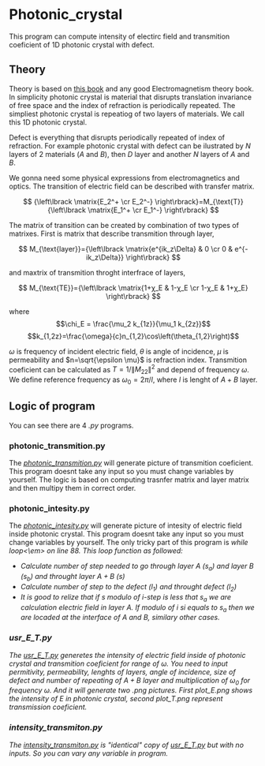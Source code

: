 # Photonic_crystal

This program can compute intensity of electirc field and transmition coeficient of 1D photonic crystal with defect.

## Theory


Theory is based on [this book](https://www.jstor.org/stable/j.ctt7s2wj) and any good Electromagnetism theory book.
In simplicity photonic crystal is material that disrupts translation invariance of free space and the index of refraction is periodically repeated. The simpliest photonic crystal is repeatiog of two layers of materials. We call this 1D photonic crystal.

Defect is everything that disrupts periodically repeated of index of refraction. For example photonic crystal with defect can be ilustrated by $N$ layers of $2$ materials ($A$ and $B$), then $D$ layer and another $N$ layers of $A$ and $B$.

We gonna need some physical expressions from electromagnetics and optics.
The transition of electric field can be described with transfer matrix.

$$ {\left\lbrack \matrix{E_2^+ \cr E_2^-} \right\rbrack}=M_{\text{T}}{\left\lbrack \matrix{E_1^+ \cr E_1^-} \right\rbrack} $$

The matrix of transition can be created by combination of two types of matrixes. 
First is matrix that describe transmition through layer,

$$ M_{\text{layer}}={\left\lbrack \matrix{e^{ik_z\Delta} & 0 \cr 0 & e^{-ik_z\Delta}} \right\rbrack} $$

and maxtrix of transmition throght interfrace of layers,

$$ M_{\text{TE}}={\left\lbrack \matrix{1+χ_E & 1-χ_E \cr 1-χ_E & 1+χ_E} \right\rbrack} $$

where
$$\chi_E = \frac{\mu_2 k_{1z}}{\mu_1 k_{2z}}$$
$$k_{1,2z}=\frac{\omega}{c}n_{1,2}\cos\left(\theta_{1,2}\right)$$

$\omega$ is frequency of  incident electric field, $\theta$ is angle of incidence, $\mu$ is permeability and $n=\sqrt{\epsilon \mu}$ is refraction index.
Transmition coeficient can be calculated as $T = 1/\left\|M_{22}\right\|^2$ and depend of frequency $\omega$.
We define reference frequency as $\omega_0 = 2\pi/l$, where $l$ is lenght of $A+B$ layer.

## Logic of program

You can see there are $4$ <em>.py</em> programs.


### photonic_transmition.py

The [<em>photonic_transmition.py</em>](../main/photonic_transmition.py) will generate picture of transmition coeficient. This program doesnt take any input so you must change variables by yourself. The logic is based on computing trasnfer matrix and layer matrix and then multipy them in correct order.

### photonic_intesity.py

The [<em>photonic_intesity.py</em>](../main/photonic_intesity.py) will generate picture of intesity of electric field inside photonic crystal. This program doesnt take any input so you must change variables by yourself. The only tricky part of this program is <em>while loop<\em> on line $88$. This loop function as followed:
* Calculate number of step needed to go through layer $A$ $\left(s_a\right)$ and layer $B$ $\left(s_b\right)$ and throught layer $A+B$ $\left(s\right)$
* Calculate number of step to the defect $\left(l_1\right)$ and throught defect $\left(l_2\right)$
* It is good to relize that if $s$ modulo of $i$-step is less that $s_a$ we are calculation electric field in layer $A$. If modulo of $i$ si equals to $s_a$ then we are locaded at the interface of $A$ and $B$, similary other cases.


### usr_E_T.py

The [<em>usr_E_T.py</em>](../main/usr_E_T.py) generetes the intensity of electric field inside of photonic crystal and transmition coeficient for range of $\omega$. You need to input permitivity, permeability, lenghts of layers, angle of incidence, size of defect and number of repeating of $A+B$ layer and multiplication of $\omega_0$ for frequency $\omega$. And it will generate two <em>.png</em> pictures. First <em>plot_E.png</em> shows the intensity of $E$ in photonic crystal, second <em>plot_T.png</em> represent transmission coeficient.

### intensity_transmiton.py

The [<em>intensity_transmiton.py</em>](../main/intensity_transmiton.py) is "identical" copy of [<em>usr_E_T.py</em>](../main/usr_E_T.py) but with no inputs. So you can vary any variable in program. 

